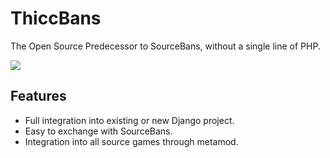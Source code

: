 # ThiccBans
The Open Source Predecessor to SourceBans, without a single line of PHP.

![](docs/demo.png)

## Features

* Full integration into existing or new Django project.
* Easy to exchange with SourceBans.
* Integration into all source games through metamod.
